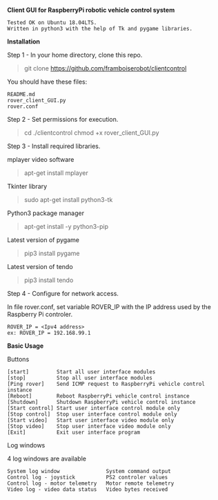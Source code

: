 **Client GUI for RaspberryPi robotic vehicle control system**
  ```
  Tested OK on Ubuntu 18.04LTS.
  Written in python3 with the help of Tk and pygame libraries.
  ```
  
**Installation**

Step 1 - In your home directory, clone this repo.

  > git clone https://github.com/framboiserobot/clientcontrol
  
You should have these files:
  ```
  README.md
  rover_client_GUI.py
  rover.conf
  ```
  
Step 2 - Set permissions for execution.

  > cd ./clientcontrol
  > chmod +x rover_client_GUI.py

Step 3 - Install required libraries.

mplayer video software
  > apt-get install mplayer

Tkinter library
  > sudo apt-get install python3-tk 

Python3 package manager
  > apt-get install -y python3-pip

Latest version of pygame
  > pip3 install pygame

Latest version of tendo
  > pip3 install tendo
  
Step 4 - Configure for network access. 

In file rover.conf, set variable ROVER_IP with the IP address used by the Raspberry Pi controler.
  ```
  ROVER_IP = <Ipv4 address>
  ex: ROVER_IP = 192.168.99.1
  ```
  
**Basic Usage**

Buttons 
```
[start]         Start all user interface modules 
[stop]          Stop all user interface modules
[Ping rover]    Send ICMP request to RaspberryPi vehicle control instance
[Reboot]        Reboot RaspberryPi vehicle control instance
[Shutdown]      Shutdown RaspberryPi vehicle control instance
[Start control] Start user interface control module only
[Stop control]  Stop user interface control module only
[Start video]   Start user interface video module only
[Stop video]    Stop user interface video module only
[Exit]          Exit user interface program
```
Log windows

4 log windows are available

```
System log window               System command output
Control log - joystick          PS2 controler values     
Control log - motor telemetry   Motor remote telemetry
Video log - video data status   Video bytes received 
```
